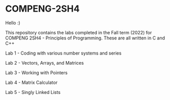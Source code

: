 # COMPENG-2SH4
Hello :)

This repository contains the labs completed in the Fall term (2022) for COMPENG 2SH4 - Principles of Programming. These are all written in C and C++

Lab 1 - Coding with various number systems and series

Lab 2 - Vectors, Arrays, and Matrices

Lab 3 - Working with Pointers

Lab 4 - Matrix Calculator

Lab 5 - Singly Linked Lists
